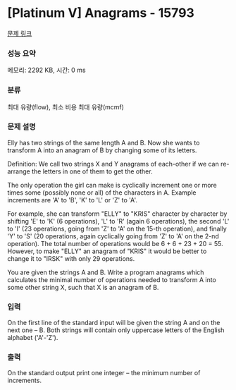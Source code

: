 # [Platinum V] Anagrams - 15793 

[문제 링크](https://www.acmicpc.net/problem/15793) 

### 성능 요약

메모리: 2292 KB, 시간: 0 ms

### 분류

최대 유량(flow), 최소 비용 최대 유량(mcmf)

### 문제 설명

<p>Elly has two strings of the same length A and B. Now she wants to transform A into an anagram of B by changing some of its letters.</p>

<p>Definition: We call two strings X and Y anagrams of each-other if we can re-arrange the letters in one of them to get the other.</p>

<p>The only operation the girl can make is cyclically increment one or more times some (possibly none or all) of the characters in A. Example increments are 'A' to 'B', 'K' to 'L' or 'Z' to 'A'.</p>

<p>For example, she can transform "ELLY" to "KRIS" character by character by shifting 'E' to 'K' (6 operations), 'L' to 'R' (again 6 operations), the second 'L' to 'I' (23 operations, going from 'Z' to 'A' on the 15-th operation), and finally 'Y' to 'S' (20 operations, again cyclically going from 'Z' to 'A' on the 2-nd operation). The total number of operations would be 6 + 6 + 23 + 20 = 55. However, to make "ELLY" an anagram of "KRIS" it would be better to change it to "IRSK" with only 29 operations.</p>

<p>You are given the strings A and B. Write a program anagrams which calculates the minimal number of operations needed to transform A into some other string X, such that X is an anagram of B.</p>

### 입력 

 <p>On the first line of the standard input will be given the string A and on the next one – B. Both strings will contain only uppercase letters of the English alphabet ('A'-'Z').</p>

### 출력 

 <p>On the standard output print one integer – the minimum number of increments.</p>

